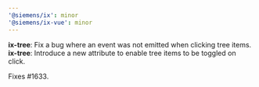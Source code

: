 ```yaml
---
'@siemens/ix': minor
'@siemens/ix-vue': minor
---
```


**ix-tree**: Fix a bug where an event was not emitted when clicking tree items.
**ix-tree**: Introduce a new attribute to enable tree items to be toggled on click.

Fixes #1633.
